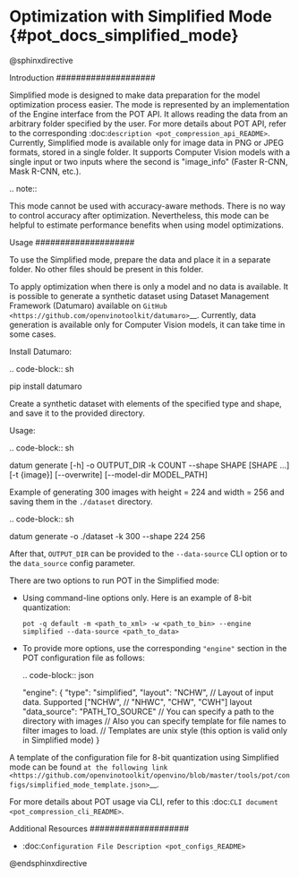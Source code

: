 # Optimization with Simplified Mode {#pot_docs_simplified_mode}

@sphinxdirective

Introduction
####################

Simplified mode is designed to make data preparation for the model optimization process easier. The mode is represented by an implementation of the Engine interface from the POT API. It allows reading the data from an arbitrary folder specified by the user. For more details about POT API, refer to the corresponding :doc:`description <pot_compression_api_README>`. Currently, Simplified mode is available only for image data in PNG or JPEG formats, stored in a single folder. It supports Computer Vision models with a single input or two inputs where the second is "image_info" (Faster R-CNN, Mask R-CNN, etc.).

.. note::

   This mode cannot be used with accuracy-aware methods. There is no way to control accuracy after optimization. Nevertheless, this mode can be helpful to estimate performance benefits when using model optimizations.

Usage
####################

To use the Simplified mode, prepare the data and place it in a separate folder. No other files should be present in this folder.

To apply optimization when there is only a model and no data is available. It is possible to generate a synthetic dataset using Dataset Management Framework (Datumaro) available on `GitHub <https://github.com/openvinotoolkit/datumaro>`__. Currently, data generation is available only for Computer Vision models, it can take time in some cases.

Install Datumaro:

.. code-block:: sh

   pip install datumaro


Create a synthetic dataset with elements of the specified type and shape, and save it to the provided directory.

Usage:

.. code-block:: sh

   datum generate [-h] -o OUTPUT_DIR -k COUNT --shape SHAPE [SHAPE ...]
     [-t {image}] [--overwrite] [--model-dir MODEL_PATH]


Example of generating 300 images with height = 224 and width = 256 and saving them in the ``./dataset`` directory.

.. code-block:: sh

   datum generate  -o ./dataset -k 300 --shape 224 256


After that, ``OUTPUT_DIR`` can be provided to the ``--data-source`` CLI option or to the ``data_source`` config parameter.

There are two options to run POT in the Simplified mode:

* Using command-line options only. Here is an example of 8-bit quantization:

  ``pot -q default -m <path_to_xml> -w <path_to_bin> --engine simplified --data-source <path_to_data>``

* To provide more options, use the corresponding `"engine"` section in the POT configuration file as follows:

  .. code-block:: json

     "engine": {
         "type": "simplified",
         "layout": "NCHW",               // Layout of input data. Supported ["NCHW",
                                         // "NHWC", "CHW", "CWH"] layout
         "data_source": "PATH_TO_SOURCE" // You can specify a path to the directory with images
                                         // Also you can specify template for file names to filter images to load.
                                         // Templates are unix style (this option is valid only in Simplified mode)
     }


A template of the configuration file for 8-bit quantization using Simplified mode can be found `at the following link <https://github.com/openvinotoolkit/openvino/blob/master/tools/pot/configs/simplified_mode_template.json>`__.

For more details about POT usage via CLI, refer to this :doc:`CLI document <pot_compression_cli_README>`.

Additional Resources
####################

* :doc:`Configuration File Description <pot_configs_README>`

@endsphinxdirective